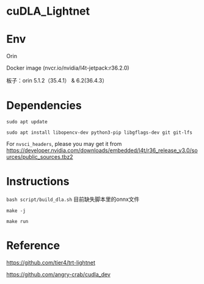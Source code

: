 # cuDLA_Lightnet


# Env


Orin


Docker image (nvcr.io/nvidia/l4t-jetpack:r36.2.0)

板子：orin 5.1.2（35.4.1） & 6.2(36.4.3）


# Dependencies


`sudo apt update`


`sudo apt install libopencv-dev python3-pip libgflags-dev git git-lfs`

For `nvsci_headers`, please you may get it from https://developer.nvidia.com/downloads/embedded/l4t/r36_release_v3.0/sources/public_sources.tbz2


# Instructions


`bash script/build_dla.sh`   目前缺失脚本里的onnx文件


`make -j`


`make run`


# Reference


https://github.com/tier4/trt-lightnet


https://github.com/angry-crab/cudla_dev

